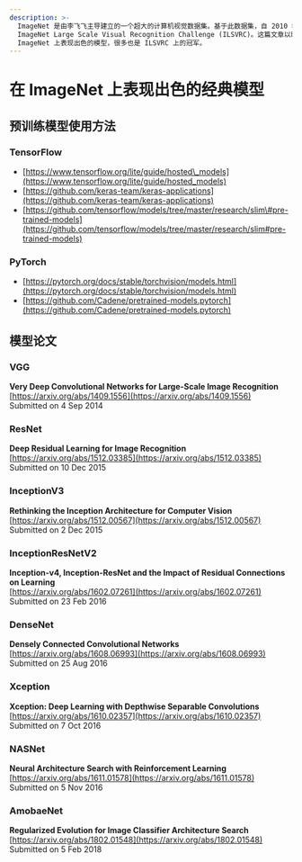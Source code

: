 ```yaml
---
description: >-
  ImageNet 是由李飞飞主导建立的一个超大的计算机视觉数据集。基于此数据集，自 2010 年至 2017 年举办 ImageNet 挑战赛，即
  ImageNet Large Scale Visual Recognition Challenge (ILSVRC)。这篇文章以时间顺序记录了在
  ImageNet 上表现出色的模型，很多也是 ILSVRC 上的冠军。
---
```


# 在 ImageNet 上表现出色的经典模型

## 预训练模型使用方法

### TensorFlow

* [https://www.tensorflow.org/lite/guide/hosted\_models](https://www.tensorflow.org/lite/guide/hosted_models)
* [https://github.com/keras-team/keras-applications](https://github.com/keras-team/keras-applications)
* [https://github.com/tensorflow/models/tree/master/research/slim\#pre-trained-models](https://github.com/tensorflow/models/tree/master/research/slim#pre-trained-models)

### PyTorch

* [https://pytorch.org/docs/stable/torchvision/models.html](https://pytorch.org/docs/stable/torchvision/models.html)
* [https://github.com/Cadene/pretrained-models.pytorch](https://github.com/Cadene/pretrained-models.pytorch)

## 模型论文

### VGG <a id="VGG"></a>

**Very Deep Convolutional Networks for Large-Scale Image Recognition**  
[https://arxiv.org/abs/1409.1556](https://arxiv.org/abs/1409.1556)  
Submitted on 4 Sep 2014

### ResNet <a id="ResNet"></a>

**Deep Residual Learning for Image Recognition**  
[https://arxiv.org/abs/1512.03385](https://arxiv.org/abs/1512.03385)  
Submitted on 10 Dec 2015

### InceptionV3 <a id="InceptionV3"></a>

**Rethinking the Inception Architecture for Computer Vision**  
[https://arxiv.org/abs/1512.00567](https://arxiv.org/abs/1512.00567)  
Submitted on 2 Dec 2015

### InceptionResNetV2 <a id="InceptionResNetV2"></a>

**Inception-v4, Inception-ResNet and the Impact of Residual Connections on Learning**  
[https://arxiv.org/abs/1602.07261](https://arxiv.org/abs/1602.07261)  
Submitted on 23 Feb 2016

### DenseNet <a id="DenseNet"></a>

**Densely Connected Convolutional Networks**  
[https://arxiv.org/abs/1608.06993](https://arxiv.org/abs/1608.06993)  
Submitted on 25 Aug 2016

### Xception <a id="Xception"></a>

**Xception: Deep Learning with Depthwise Separable Convolutions**  
[https://arxiv.org/abs/1610.02357](https://arxiv.org/abs/1610.02357)  
Submitted on 7 Oct 2016

### NASNet <a id="NASNet"></a>

**Neural Architecture Search with Reinforcement Learning**  
[https://arxiv.org/abs/1611.01578](https://arxiv.org/abs/1611.01578)  
Submitted on 5 Nov 2016

### AmobaeNet

**Regularized Evolution for Image Classifier Architecture Search**  
[https://arxiv.org/abs/1802.01548](https://arxiv.org/abs/1802.01548)  
Submitted on 5 Feb 2018

